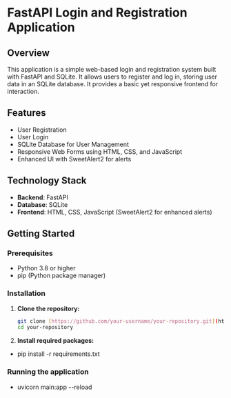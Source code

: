 # FastAPI Login and Registration Application

## Overview
This application is a simple web-based login and registration system built with FastAPI and SQLite. It allows users to register and log in, storing user data in an SQLite database. It provides a basic yet responsive frontend for interaction.

## Features
- User Registration
- User Login
- SQLite Database for User Management
- Responsive Web Forms using HTML, CSS, and JavaScript
- Enhanced UI with SweetAlert2 for alerts

## Technology Stack
- **Backend**: FastAPI
- **Database**: SQLite
- **Frontend**: HTML, CSS, JavaScript (SweetAlert2 for enhanced alerts)

## Getting Started

### Prerequisites
- Python 3.8 or higher
- pip (Python package manager)

### Installation

1. **Clone the repository:**
   ```bash
   git clone [https://github.com/your-username/your-repository.git](https://github.com/ManalMagdy-2000/oyen.git)https://github.com/ManalMagdy-2000/oyen.git
   cd your-repository
2. **Install required packages:**
  - pip install -r requirements.txt

### Running the application
- uvicorn main:app --reload
